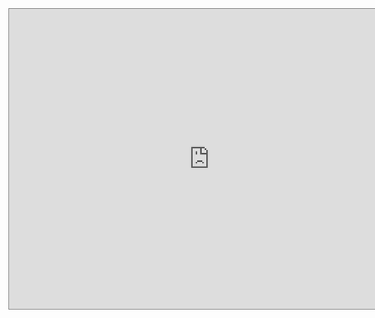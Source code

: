 ---
---

<iframe src="https://calendar.google.com/calendar/embed?height=600&amp;wkst=1&amp;bgcolor=%23039BE5&amp;ctz=America%2FNew_York&amp;src=4uhe8fi8sf1e3tvmvh6vrq2dog&amp;color=%23F4511E&amp;mode=AGENDA" style="border:solid 1px #777" width="800" height="600" frameborder="0" scrolling="no"></iframe>
